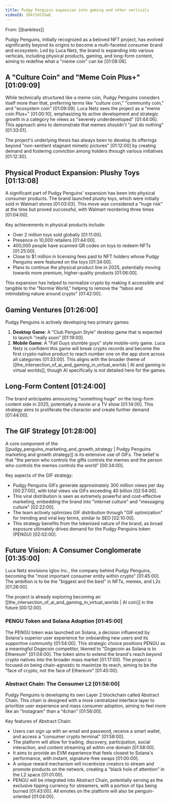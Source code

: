 ```yaml
---
title: Pudgy Penguins expansion into gaming and other verticals
videoId: 5OktSVCSSwE
---
```


From: [[bankless]] <br/> 

Pudgy Penguins, initially recognized as a beloved NFT project, has evolved significantly beyond its origins to become a multi-faceted consumer brand and ecosystem. Led by Luca Netz, the brand is expanding into various verticals, including physical products, gaming, and long-form content, aiming to redefine what a "meme coin" can be <a class="yt-timestamp" data-t="01:08:08">[01:08:08]</a>.

## A "Culture Coin" and "Meme Coin Plus+" <a class="yt-timestamp" data-t="01:09:09">[01:09:09]</a>

While technically structured like a meme coin, Pudgy Penguins considers itself more than that, preferring terms like "culture coin," "community coin," and "ecosystem coin" <a class="yt-timestamp" data-t="01:09:09">[01:09:09]</a>. Luca Netz sees the project as a "meme coin Plus+" <a class="yt-timestamp" data-t="01:00:10">[01:00:10]</a>, emphasizing its active development and strategic growth in a category he views as "severely underdeveloped" <a class="yt-timestamp" data-t="01:44:06">[01:44:06]</a>. This approach aims to demonstrate that memes shouldn't "just do nothing" <a class="yt-timestamp" data-t="01:33:01">[01:33:01]</a>.

The project's underlying thesis has always been to develop its offerings beyond "non-sentient stagnant mimetic pictures" <a class="yt-timestamp" data-t="01:12:00">[01:12:00]</a> by creating demand and fostering conviction among holders through various initiatives <a class="yt-timestamp" data-t="01:12:30">[01:12:30]</a>.

## Physical Product Expansion: Plushy Toys <a class="yt-timestamp" data-t="01:13:08">[01:13:08]</a>

A significant part of Pudgy Penguins' expansion has been into physical consumer products. The brand launched plushy toys, which were initially sold in Walmart stores <a class="yt-timestamp" data-t="01:03:03">[01:03:03]</a>. This move was considered a "huge risk" at the time but proved successful, with Walmart reordering three times <a class="yt-timestamp" data-t="01:04:00">[01:04:00]</a>.

Key achievements in physical products include:
*   Over 2 million toys sold globally <a class="yt-timestamp" data-t="01:11:00">[01:11:00]</a>.
*   Presence in 10,000 retailers <a class="yt-timestamp" data-t="01:44:00">[01:44:00]</a>.
*   400,000 people have scanned QR codes on toys to redeem NFTs <a class="yt-timestamp" data-t="01:25:00">[01:25:00]</a>.
*   Close to $1 million in licensing fees paid to NFT holders whose Pudgy Penguins were featured on the toys <a class="yt-timestamp" data-t="01:34:00">[01:34:00]</a>.
*   Plans to continue the physical product line in 2025, potentially moving towards more premium, higher-quality products <a class="yt-timestamp" data-t="01:06:00">[01:06:00]</a>.

This expansion has helped to normalize crypto by making it accessible and tangible to the "Normie World," helping to remove the "taboo and intimidating nature around crypto" <a class="yt-timestamp" data-t="01:42:00">[01:42:00]</a>.

## Gaming Ventures <a class="yt-timestamp" data-t="01:26:00">[01:26:00]</a>

Pudgy Penguins is actively developing two primary games:
1.  **Desktop Game**: A "Club Penguin Style" desktop game that is expected to launch "really soon" <a class="yt-timestamp" data-t="01:19:00">[01:19:00]</a>.
2.  **Mobile Game**: A "Fall Guys stumble guys" style mobile-only game. Luca Netz is confident this game will break crypto records and become the first crypto-native product to reach number one on the app store across all categories <a class="yt-timestamp" data-t="01:33:00">[01:33:00]</a>. This aligns with the broader theme of [[the_intersection_of_ai_and_gaming_in_virtual_worlds | AI and gaming in virtual worlds]], though AI specifically is not detailed here for the games.

## Long-Form Content <a class="yt-timestamp" data-t="01:24:00">[01:24:00]</a>

The brand anticipates announcing "something huge" on the long-form content side in 2025, potentially a movie or a TV show <a class="yt-timestamp" data-t="01:14:00">[01:14:00]</a>. This strategy aims to proliferate the character and create further demand <a class="yt-timestamp" data-t="01:44:00">[01:44:00]</a>.

## The GIF Strategy <a class="yt-timestamp" data-t="01:28:00">[01:28:00]</a>

A core component of the [[pudgy_penguins_marketing_and_growth_strategy | Pudgy Penguins marketing and growth strategy]] is its extensive use of GIFs. The belief is that "the person who controls the gifts controls the memes and the person who controls the memes controls the world" <a class="yt-timestamp" data-t="00:34:00">[00:34:00]</a>.

Key aspects of the GIF strategy:
*   Pudgy Penguins GIFs generate approximately 300 million views per day <a class="yt-timestamp" data-t="00:27:00">[00:27:00]</a>, with total views via GIFs exceeding 40 billion <a class="yt-timestamp" data-t="02:54:00">[02:54:00]</a>.
*   This viral distribution is seen as extremely powerful and cost-effective marketing, embedding the brand into "internet culture" and "messaging culture" <a class="yt-timestamp" data-t="02:22:00">[02:22:00]</a>.
*   The team actively optimizes GIF distribution through "GIF optimization" for trending and viral key terms, similar to SEO <a class="yt-timestamp" data-t="02:10:00">[02:10:00]</a>.
*   This strategy benefits from the tokenized nature of the brand, as broad exposure ultimately drives demand for the Pudgy Penguins token (PENGU) <a class="yt-timestamp" data-t="02:02:00">[02:02:00]</a>.

## Future Vision: A Consumer Conglomerate <a class="yt-timestamp" data-t="01:35:00">[01:35:00]</a>

Luca Netz envisions Igloo Inc., the company behind Pudgy Penguins, becoming the "most important consumer entity within crypto" <a class="yt-timestamp" data-t="01:45:00">[01:45:00]</a>. The ambition is to be the "biggest and the best" in NFTs, memes, and L2s <a class="yt-timestamp" data-t="01:26:00">[01:26:00]</a>.

The project is already exploring becoming an [[the_intersection_of_ai_and_gaming_in_virtual_worlds | AI coin]] in the future <a class="yt-timestamp" data-t="00:12:00">[00:12:00]</a>.

### PENGU Token and Solana Adoption <a class="yt-timestamp" data-t="01:45:00">[01:45:00]</a>

The PENGU token was launched on Solana, a decision influenced by Solana's superior user experience for onboarding new users and its supportive community <a class="yt-timestamp" data-t="01:54:00">[01:54:00]</a>. This strategic choice positions PENGU as a meaningful Dogecoin competitor, likened to "Dogecoin as Solana is to Ethereum" <a class="yt-timestamp" data-t="01:04:00">[01:04:00]</a>. The token aims to extend the brand's reach beyond crypto natives into the broader mass market <a class="yt-timestamp" data-t="01:17:00">[01:17:00]</a>. The project is focused on being chain-agnostic to maximize its reach, aiming to be the "face of crypto, not the face of Ethereum" <a class="yt-timestamp" data-t="01:45:00">[01:45:00]</a>.

### Abstract Chain: The Consumer L2 <a class="yt-timestamp" data-t="01:56:00">[01:56:00]</a>

Pudgy Penguins is developing its own Layer 2 blockchain called Abstract Chain. This chain is designed with a more centralized interface layer to prioritize user experience and mass consumer adoption, aiming to feel more like an "Instagram" than a "4chan" <a class="yt-timestamp" data-t="01:56:00">[01:56:00]</a>.

Key features of Abstract Chain:
*   Users can sign up with an email and password, receive a smart wallet, and access a "consumer crypto terminal" <a class="yt-timestamp" data-t="01:58:00">[01:58:00]</a>.
*   The platform will allow for trading, discovery, participation, social interaction, and content streaming all within one domain <a class="yt-timestamp" data-t="01:58:00">[01:58:00]</a>.
*   It aims to provide an EVM experience that feels closest to Solana's performance, with instant, signature-free swaps <a class="yt-timestamp" data-t="01:00:00">[01:00:00]</a>.
*   A unique reward mechanism will incentivize creators to stream and promote products on the network, creating a "black hole of attention" in the L2 space <a class="yt-timestamp" data-t="01:01:00">[01:01:00]</a>.
*   PENGU will be integrated into Abstract Chain, potentially serving as the exclusive tipping currency for streamers, with a portion of tips being burned <a class="yt-timestamp" data-t="01:43:00">[01:43:00]</a>. All emotes on the platform will also be penguin-oriented <a class="yt-timestamp" data-t="01:04:00">[01:04:00]</a>.